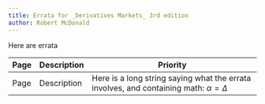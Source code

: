```yaml
---
title: Errata for _Derivatives Markets_ 3rd edition
author: Robert McDonald
---
```


Here are errata

|Page | Description | Priority |
|-----|  ---------- | --------
|Page | Description | Here is a long string saying what the errata involves, and containing math: $\alpha=\Delta$ |
 

